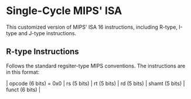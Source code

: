 # Single-Cycle MIPS' ISA

This customized version of MIPS' ISA 16 instructions, including R-type, I-type and J-type instructions.

## R-type Instructions

Follows the standard regsiter-type MIPS conventions. The instructions are in this format:

| opcode (6 bits) = 0x0 | rs (5 bits) | rt (5 bits) | rd (5 bits) | shamt (5 bits) | funct (6 bits) |